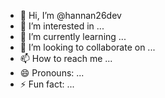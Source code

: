 - 👋 Hi, I’m @hannan26dev
- 👀 I’m interested in ...
- 🌱 I’m currently learning ...
- 💞️ I’m looking to collaborate on ...
- 📫 How to reach me ...
- 😄 Pronouns: ...
- ⚡ Fun fact: ...

<!---
hannan26dev/hannan26dev is a ✨ special ✨ repository because its `README.md` (this file) appears on your GitHub profile.
You can click the Preview link to take a look at your changes.
--->
